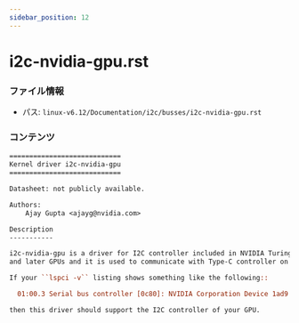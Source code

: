 ```yaml
---
sidebar_position: 12
---
```

# i2c-nvidia-gpu.rst

### ファイル情報

- パス: `linux-v6.12/Documentation/i2c/busses/i2c-nvidia-gpu.rst`

### コンテンツ

```rst
============================
Kernel driver i2c-nvidia-gpu
============================

Datasheet: not publicly available.

Authors:
	Ajay Gupta <ajayg@nvidia.com>

Description
-----------

i2c-nvidia-gpu is a driver for I2C controller included in NVIDIA Turing
and later GPUs and it is used to communicate with Type-C controller on GPUs.

If your ``lspci -v`` listing shows something like the following::

  01:00.3 Serial bus controller [0c80]: NVIDIA Corporation Device 1ad9 (rev a1)

then this driver should support the I2C controller of your GPU.

```
